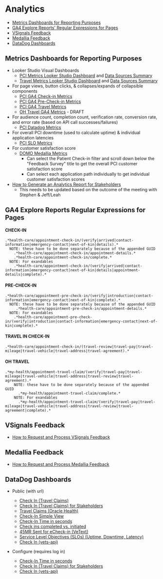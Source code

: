 # Analytics

- [Metrics Dashboards for Reporting Purposes](#metrics-dashboards-for-reporting-purposes)
- [GA4 Explore Reports' Regular Expressions for Pages](#ga4-explore-reports-regular-expressions-for-pages)
- [VSignals Feedback](#vsignals-feedback)
- [Medallia Feedback](#medallia-feedback)
- [DataDog Dashboards](#datadog-dashboards)

## Metrics Dashboards for Reporting Purposes
- Looker Studio Visual Dashboards
  - [PCI Metrics Looker Studio Dashboard](https://lookerstudio.google.com/reporting/07cf45d3-d464-4e0b-b905-40bcf34f4602/page/TlJ0C) and [Data Sources Summary](https://github.com/department-of-veterans-affairs/va.gov-team/blob/master/products/health-care/checkin/analytics/dashboard-summaries/pci-metrics-looker-dashboard.md)
  - [Travel Metrics Looker Studio Dashboard](https://lookerstudio.google.com/reporting/940b5ada-fd8d-46ca-9c14-314dedd089ce) and [Data Sources Summary](https://github.com/department-of-veterans-affairs/va.gov-team/blob/master/products/health-care/checkin/analytics/dashboard-summaries/travel-metrics-looker-dashboard.md)
- For page views, button clicks, & collapses/expands of collapsible components
  - [PCI GA4 Check-in Metrics](https://analytics.google.com/analytics/web/#/analysis/p419143770/edit/v08dnfMeRpi0OZRusDBV9w)
  - [PCI GA4 Pre-Check-in Metrics](https://analytics.google.com/analytics/web/#/analysis/p419143770/edit/fBTnZD1-T3SQ5HtcKHsT_A)
  - [PCI GA4 Travel Metrics](https://analytics.google.com/analytics/web/#/analysis/p419143770/edit/tPiLrf3xTV6yL_RPS8eFEA)
  - [OH Travel GA4 Metrics](https://analytics.google.com/analytics/web/#/analysis/p419143770/edit/iAXzqTMmQUCANjIKJbm3pA) - DRAFT
- For audience count, completion count, verification rate, conversion rate, and error rate (based on API call successes/failures)
  - [PCI Datadog Metrics](https://vagov.ddog-gov.com/dashboard/be6-5ki-272?fromUser=false&refresh_mode=sliding&view=spans&from_ts=1716916715976&to_ts=1719508715976&live=true)
- For overall PCI downtime (used to calculate uptime) & individual application latencies
  - [PCI SLO Metrics](https://app.ddog-gov.com/sb/afc0766e-74a2-11ec-a15a-da7ad0900007-f07231c7d8d7f3accba69b77ccf16410?refresh_mode=sliding&from_ts=1716916742233&to_ts=1719508742233&live=true)
- For customer satisfaction score
  - [DOMO Medallia Metrics](https://va-gov.domo.com/page/825663825)
    - Can select the Patient Check-in filter and scroll down below the "Feedback Survey" title to get the overall PCI customer satisfaction score
    - Can select each application path individually to get individual customer satisfaction scores
- [How to Generate an Analytics Report for Stakeholders](https://github.com/department-of-veterans-affairs/va.gov-team/blob/master/products/health-care/checkin/analytics/how-to-generate-analytics-report-for-stakeholders.md)
    - This needs to be updated based on the outcome of the meeting with Stephen & Jeff/Leah

## GA4 Explore Reports Regular Expressions for Pages
#### CHECK-IN
```
.*health-care/appointment-check-in/(verify|arrived|contact-information|emergency-contact|next-of-kin|details).* 
  NOTE: these have to be done separately because of the appended GUID
    .*health-care/appointment-check-in/appointment-details.*
    .*health-care/appointment-check-in/complete.*
  NOTE: For exandables
    .*health-care/appointment-check-in/(verify|arrived|contact-information|emergency-contact|next-of-kin|details|appointment-details|complete).*
```
#### PRE-CHECK-IN
```
.*health-care/appointment-pre-check-in/(verify|introduction|contact-information|emergency-contact|next-of-kin|complete).*
  NOTE: these have to be done separately because of the appended GUID
     .*health-care/appointment-pre-check-in/appointment-details.*
  NOTE: For exandables
    .*health-care/appointment-pre-check-in/(verify|introduction|contact-information|emergency-contact|next-of-kin|complete).*
```
#### TRAVEL IN CHECK-IN
```
.*health-care/appointment-check-in/(travel-review|travel-pay|travel-mileage|travel-vehicle|travel-address|travel-agreement).*
```
#### OH TRAVEL
```
.*my-health/appointment-travel-claim/(verify|travel-pay|travel-mileage|travel-vehicle|travel-address|travel-review|travel-agreement).*
    NOTE: these have to be done separately because of the appended GUID
      .*my-health/appointment-travel-claim/complete.*
    NOTE: For exandables
      .*my-health/appointment-travel-claim/(verify|travel-pay|travel-mileage|travel-vehicle|travel-address|travel-review|travel-agreement|complete).*
```

## VSignals Feedback
- [How to Request and Process VSignals Feedback](https://github.com/department-of-veterans-affairs/va.gov-team/tree/master/products/health-care/checkin/research/VSignals)

## Medallia Feedback
- [How to Request and Process Medallia Feedback](https://github.com/department-of-veterans-affairs/va.gov-team/blob/master/products/health-care/checkin/research/Medalia/how-to-request-medalia-feedback.md)

## DataDog Dashboards
- Public (with url)
     - [Check In (Travel Claims)](https://app.ddog-gov.com/sb/f327ad72-c02a-11ec-a50a-da7ad0900007-3a95d2603bfb8826abb8aa81a04efd03)
     - [Check In (Travel Claims) for Stakeholders](https://app.ddog-gov.com/sb/f327ad72-c02a-11ec-a50a-da7ad0900007-a97e86a93c36244163f942ed0859de7b?refresh_mode=sliding&tpl_var_env%5B0%5D=eks-prod&from_ts=1703524114192&to_ts=1706116114192&live=true)
     - [Travel Claims (Oracle Health)](https://vagov.ddog-gov.com/dashboard/njk-mi6-mxy/travel-claims-oracle-health?fromUser=false&refresh_mode=sliding&view=spans&from_ts=1712594733353&to_ts=1712598333353&live=true)
     - [Check-In Simple View](https://app.ddog-gov.com/sb/afc0766e-74a2-11ec-a15a-da7ad0900007-656d5fd1f385d165c9ce28403df3a8c4?refresh_mode=sliding&from_ts=1703522923071&to_ts=1706114923071&live=true)
     - [Check-In Time in seconds](https://app.ddog-gov.com/sb/afc0766e-74a2-11ec-a15a-da7ad0900007-023e70fff5e0b68e7a22c36867342e09?refresh_mode=sliding&from_ts=1703523118249&to_ts=1706115118249&live=true)
     - [Check ins completed vs. initiated](https://app.ddog-gov.com/sb/f327ad72-c02a-11ec-a50a-da7ad0900007-22977a93743227c4a10bc22e38be5531)
     - [45MR Sent for eCheck-in (VeText)](https://app.ddog-gov.com/sb/e92f059a-aa2c-11ec-9c41-da7ad0900007-3b0997c27aff287795ba5d8659125f46?refresh_mode=sliding&from_ts=1707935759563&to_ts=1708540559563&live=true)
     - [Service Level Objectives (SLOs) (Uptime, Downtime, Latency)](https://app.ddog-gov.com/sb/afc0766e-74a2-11ec-a15a-da7ad0900007-f07231c7d8d7f3accba69b77ccf16410?refresh_mode=sliding&from_ts=1708884911568&to_ts=1711476911568&live=true)
     - [Check In (vets-api)](https://app.ddog-gov.com/sb/f327ad72-c02a-11ec-a50a-da7ad0900007-c10c66c6f09b417039c4512bf4d83047)
 
- Configure (requires log in)
     - [Check-In Time in seconds](https://tevi.ddog-gov.com/dashboard/x67-auh-wqv/check-in-time-metrics-in-seconds?fromUser=false&refresh_mode=sliding&view=spans&from_ts=1713100432798&to_ts=1713273232798&live=true)
     - [Check In (Travel Claims) for Stakeholders](https://vagov.ddog-gov.com/dashboard/eax-4m7-3de/check-in-travel-claims-stakeholder?fromUser=true&refresh_mode=sliding&view=spans&from_ts=1682971494000&to_ts=1714593894000&live=true)
     - [Check In (vets-api)](https://vagov.ddog-gov.com/dashboard/zps-5fk-azw/check-in-vets-api?fromUser=true&refresh_mode=sliding&view=spans&from_ts=1683563580000&to_ts=1715185980000&live=true)
       
